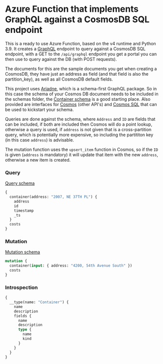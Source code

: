 # Azure Function that implements GraphQL against a CosmosDB SQL endpoint

This is a ready to use Azure Function, based on the v4 runtime and Python 3.9. It creates a [GraphQL] endpoint to query against a CosmosDB SQL endpoint, with a GET to the `/api/graphql` endpoint you get a portal you can then use to query against the DB (with POST requests).

The documents for this are the sample documents you get when creating a CosmosDB, they have just an address as field (and that field is also the partition_key), as well as all CosmosDB default fields.

This project uses [Ariadne], which is a schema-first GraphQL package. So in this case the schema of your Cosmos DB document needs to be included in the schemas folder, the [Container schema](graphql//schemas//container.graphql) is a good starting place. Also provided are interfaces for [Cosmos](graphql//schemas//interface_cosmos.graphql) (other API's) and [Cosmos SQL](graphql//schemas//interface_cosmos_sql.graphql) that can be used to kickstart your schema.

Queries are done against the schema, where `Address` and `ID` are fields that can be included, if both are included then Cosmos will do a point lookup, otherwise a query is used, if `address` is not given that is a cross-partition query, which is potentially more expensive, so including the partititon key (in this case `address`) is advisable.

The mutation function uses the `upsert_item` function in Cosmos, so if the `ID` is given (`address` is mandatory) it will update that item with the new `address`, otherwise a new item is created.

### Query
[Query schema](graphql//schemas//query.graphql)
```graphql
{
  container(address: "2007, NE 37TH PL") {
  	address
    id
    timestamp
    _ts
  }
  costs
}
```

### Mutation
[Mutation schema](graphql//schemas//mutation.graphql)
```graphql
mutation {
  container(input: { address: "4200, 54th Avenue South" })
  costs
}
```

### Introspection
```graphql
{
  __type(name: "Container") {
    name
    description
    fields {
      name
      description
      type {
        name
        kind
      }
    }
  }
}
```

[GraphQL]: https://graphql.org/
[Ariadne]: https://ariadnegraphql.org/